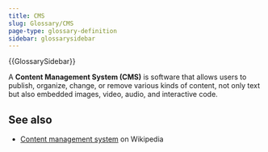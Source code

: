 ```yaml
---
title: CMS
slug: Glossary/CMS
page-type: glossary-definition
sidebar: glossarysidebar
---
```


{{GlossarySidebar}}

A **Content Management System (CMS)** is software that allows users to publish, organize, change, or remove various kinds of content, not only text but also embedded images, video, audio, and interactive code.

## See also

- [Content management system](https://en.wikipedia.org/wiki/Content_management_system) on Wikipedia
